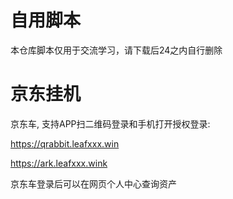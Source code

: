 # 自用脚本

本仓库脚本仅用于交流学习，请下载后24之内自行删除

# 京东挂机
京东车, 支持APP扫二维码登录和手机打开授权登录:

https://qrabbit.leafxxx.win

https://ark.leafxxx.wink




京东车登录后可以在网页个人中心查询资产

